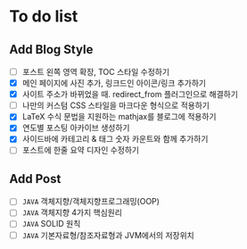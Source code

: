 # To do list
## Add Blog Style
- [ ] 포스트 왼쪽 영역 확장, TOC 스타일 수정하기
- [x] 메인 페이지에 사진 추가, 링크드인 아이콘/링크 추가하기
- [x] 사이트 주소가 바뀌었을 때. redirect_from 플러그인으로 해결하기
- [ ] 나만의 커스텀 CSS 스타일을 마크다운 형식으로 적용하기
- [x] LaTeX 수식 문법을 지원하는 mathjax를 블로그에 적용하기
- [x] 연도별 포스팅 아카이브 생성하기
- [x] 사이드바에 카테고리 & 태그 숫자 카운트와 함께 추가하기
- [ ] 포스트에 한줄 요약 디자인 수정하기

## Add Post
- [ ] `JAVA` 객체지향/객체지향프로그래밍(OOP)
- [ ] `JAVA` 객체지향 4가지 핵심원리
- [ ] `JAVA` SOLID 원칙
- [ ] `JAVA` 기본자료형/참조자료형과 JVM에서의 저장위치
